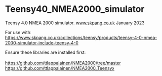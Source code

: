 # Teensy40_NMEA2000_simulator
 
Teensy 4.0 NMEA 2000 simulator. www.skpang.co.uk January 2023

For use with: <br>https://www.skpang.co.uk/collections/teensy/products/teensy-4-0-nmea-2000-simulator-include-teensy-4-0<br>

Ensure these libraries are installed first:<br>
<br>
https://github.com/ttlappalainen/NMEA2000/tree/master<br>
https://github.com/ttlappalainen/NMEA2000_Teensyx

<br>


<br>
